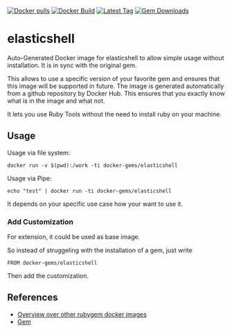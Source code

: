 [![Docker pulls](https://img.shields.io/docker/pulls/rubygem/elasticshell.svg)](https://hub.docker.com/r/rubygem/elasticshell/)
[![Docker Build](https://img.shields.io/docker/automated/rubygem/elasticshell.svg)](https://hub.docker.com/r/rubygem/elasticshell/)
[![Latest Tag](https://img.shields.io/github/tag/docker-rubygem/elasticshell.svg)](https://hub.docker.com/r/rubygem/elasticshell/)
[![Gem Downloads](https://img.shields.io/gem/dt/elasticshell.svg)](https://rubygems.org/gems/elasticshell/)
# elasticshell

Auto-Generated Docker image for elasticshell to allow simple usage without installation.
It is in sync with the original gem.

This allows to use a specific version of your favorite gem and ensures that this image will be supported in future.
The image is generated automatically from a github repository by Docker Hub.
This ensures that you exactly know what is in the image and what not.

It lets you use Ruby Tools without the need to install ruby on your machine.

## Usage

Usage via file system:

`docker run -v $(pwd):/work -ti docker-gems/elasticshell`

Usage via Pipe:

`echo "test" | docker run -ti docker-gems/elasticshell`

It depends on your specific use case how your want to use it.

### Add Customization

For extension, it could be used as base image.

So instead of struggeling with the installation of a gem, just write

`FROM docker-gems/elasticshell`

Then add the customization.

## References

 - [Overview over other rubygem docker images](https://github.com/thinkbot/docker-rubygem)
 - [Gem](https://rubygems.org/gems/elasticshell/)
